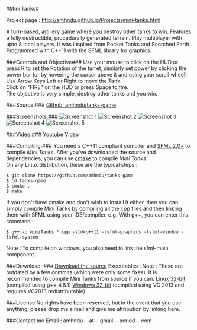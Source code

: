 #Mini Tanks#

Project page : http://amhndu.github.io/Projects/mini-tanks.html

A turn-based, artillery game where you destroy other tanks to win. Features a fully destructible, procedurally generated terrain. Play multiplayer with upto 8 local players.
It was inspired from Pocket Tanks and Scorched Earth.
Programmed with C++11 with the SFML library for graphics.

###Controls and Objective###
Use your mouse to click on the HUD or press R to set the Rotation of the turret, similarly set power by clicking the power bar (or by hovering the cursor above it and using your scroll wheel)  
Use Arrow Keys Left or Right to move the Tank.  
Click on "FIRE" on the HUD or press Space to fire.  
The objective is very simple, destroy other tanks and you win.

###Source:###
[Github: amhndu/tanks-game](https://github.com/amhndu/tanks-game).

###Screenshots:###
![Screenshot 1](http://amhndu.github.io/Projects/screenshots/tanks0.jpg)
![Screenshot 2](http://amhndu.github.io/Projects/screenshots/tanks1.jpg)
![Screenshot 3](http://amhndu.github.io/Projects/screenshots/tanks2.jpg)
![Screenshot 4](http://amhndu.github.io/Projects/screenshots/tanks3.jpg)
![Screenshot 5](http://amhndu.github.io/Projects/screenshots/tanks4.jpg)

###Video:###
[Youtube Video](http://www.youtube.com/watch?v=YbG_ej2fQKE)

###Compiling:###
You need a C++11 compliant compiler and [SFML 2.0+](http://sfml-dev.org) to compile *Mini Tanks*. After you've downloaded the source and dependencies, you can use [cmake](http://cmake.org) to compile *Mini Tanks*.  
On any Linux distribution, these are the typical steps :  
```
$ git clone https://github.com/amhndu/tanks-game
$ cd tanks-game
$ cmake .
$ make
```
If you don't have cmake and don't wish to install it either, then you can simply compile Mini Tanks by compiling all the cpp files and then linking them with SFML using your IDE/compiler. e.g. With g++, you can enter this command :
```
$ g++ -o miniTanks *.cpp -std=c++11 -lsfml-graphics -lsfml-window -lsfml-system
```
Note : To compile on windows, you also need to link the sfml-main component.

###Download :###
[Download the source](https://github.com/amhndu/tanks-game/archive/master.zip)
Executables :
Note : These are outdated by a few commits (which were only some fixes). It is recommended to compile Mini Tanks from source if you can.
[Linux 32-bit](https://www.dropbox.com/s/v4shlyt8j8odv4e/tanks-bin-linux32.tar.gz) (compiled using g++ 4.8.1)
[Windows 32-bit](https://www.dropbox.com/s/ixu8g65mszea4b4/tanks-bin-win32.zip) (compiled using VC 2013 and requires VC2013 redistributable)


###License
No rights have been reserved, but in the event that you use anything, please drop me a mail and give me attribution by linking here.

###Contact me
Email : amhndu --at-- gmail --period-- com
